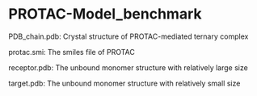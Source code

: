 # PROTAC-Model_benchmark
PDB_chain.pdb: Crystal structure of PROTAC-mediated ternary complex  
  
protac.smi: The smiles file of PROTAC  
  
receptor.pdb: The unbound monomer structure with relatively large size  
  
target.pdb: The unbound monomer structure with relatively small size

